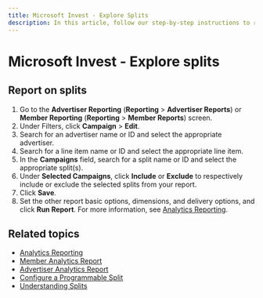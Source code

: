 ```yaml
---
title: Microsoft Invest - Explore Splits
description: In this article, follow our step-by-step instructions to run a report on a specific split or multiple splits under a specific line item.
---
```


# Microsoft Invest - Explore splits

## Report on splits

1. Go to the **Advertiser Reporting** (**Reporting** > **Advertiser Reports**) or **Member Reporting** (**Reporting** > **Member Reports**) screen.
1. Under Filters, click **Campaign** > **Edit**.
1. Search for an advertiser name or ID and select the appropriate advertiser.
1. Search for a line item name or ID and select the appropriate line item.
1. In the **Campaigns** field, search for a split name or ID and select the appropriate split(s).
1. Under **Selected Campaigns**, click **Include** or **Exclude** to respectively include or exclude the selected splits from your report.
1. Click **Save**.
1. Set the other report basic options, dimensions, and delivery options, and click **Run Report**. For more information, see [Analytics Reporting](analytics-reporting.md).

## Related topics

- [Analytics Reporting](analytics-reporting.md)
- [Member Analytics Report](network-analytics-report.md)
- [Advertiser Analytics Report](advertiser-analytics-report.md)
- [Configure a Programmable Split](configure-a-programmable-split.md)
- [Understanding Splits](understanding-splits.md)
